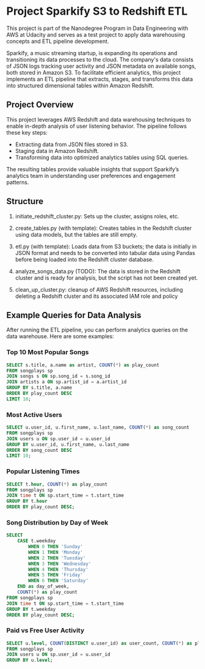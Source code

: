 # Project Sparkify S3 to Redshift ETL

This project is part of the Nanodegree Program in Data Engineering with AWS at Udacity and serves as a test project to apply data warehousing concepts and ETL pipeline development.

Sparkify, a music streaming startup, is expanding its operations and transitioning its data processes to the cloud. The company's data consists of JSON logs tracking user activity and JSON metadata on available songs, both stored in Amazon S3. To facilitate efficient analytics, this project implements an ETL pipeline that extracts, stages, and transforms this data into structured dimensional tables within Amazon Redshift.


## Project Overview

This project leverages AWS Redshift and data warehousing techniques to enable in-depth analysis of user listening behavior. The pipeline follows these key steps:

* Extracting data from JSON files stored in S3.
* Staging data in Amazon Redshift.
* Transforming data into optimized analytics tables using SQL queries.

The resulting tables provide valuable insights that support Sparkify’s analytics team in understanding user preferences and engagement patterns.

## Structure

1. initiate_redshift_cluster.py: Sets up the cluster, assigns roles, etc.

2. create_tables.py (with template): Creates tables in the Redshift cluster using data models, but the tables are still empty.

3. etl.py (with template): Loads data from S3 buckets; the data is initially in JSON format and needs to be converted into tabular data using Pandas before being loaded into the Redshift cluster database.

4. analyze_songs_data.py (TODO): The data is stored in the Redshift cluster and is ready for analysis, but the script has not been created yet.

5. clean_up_cluster.py: cleanup of AWS Redshift resources, including deleting a Redshift cluster and its associated IAM role and policy

## Example Queries for Data Analysis

After running the ETL pipeline, you can perform analytics queries on the data warehouse. Here are some examples:

### Top 10 Most Popular Songs

```sql
SELECT s.title, a.name as artist, COUNT(*) as play_count
FROM songplays sp
JOIN songs s ON sp.song_id = s.song_id
JOIN artists a ON sp.artist_id = a.artist_id
GROUP BY s.title, a.name
ORDER BY play_count DESC
LIMIT 10;
```

### Most Active Users

```sql
SELECT u.user_id, u.first_name, u.last_name, COUNT(*) as song_count
FROM songplays sp
JOIN users u ON sp.user_id = u.user_id
GROUP BY u.user_id, u.first_name, u.last_name
ORDER BY song_count DESC
LIMIT 10;
```

### Popular Listening Times

```sql
SELECT t.hour, COUNT(*) as play_count
FROM songplays sp
JOIN time t ON sp.start_time = t.start_time
GROUP BY t.hour
ORDER BY play_count DESC;
```

### Song Distribution by Day of Week

```sql
SELECT 
    CASE t.weekday
        WHEN 0 THEN 'Sunday'
        WHEN 1 THEN 'Monday'
        WHEN 2 THEN 'Tuesday'
        WHEN 3 THEN 'Wednesday'
        WHEN 4 THEN 'Thursday'
        WHEN 5 THEN 'Friday'
        WHEN 6 THEN 'Saturday'
    END as day_of_week,
    COUNT(*) as play_count
FROM songplays sp
JOIN time t ON sp.start_time = t.start_time
GROUP BY t.weekday
ORDER BY play_count DESC;
```

### Paid vs Free User Activity

```sql
SELECT u.level, COUNT(DISTINCT u.user_id) as user_count, COUNT(*) as play_count
FROM songplays sp
JOIN users u ON sp.user_id = u.user_id
GROUP BY u.level;
```